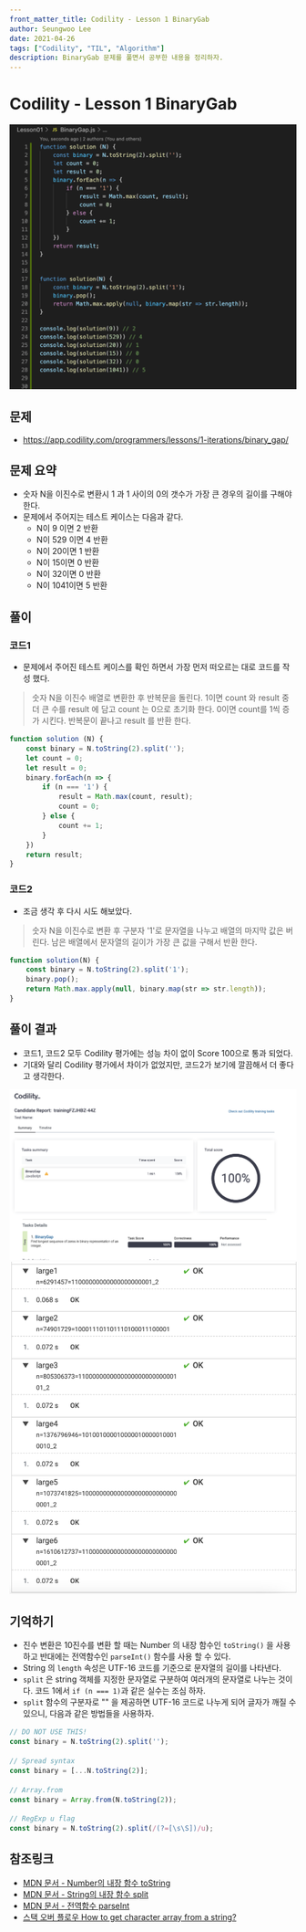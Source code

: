 ```yaml
---
front_matter_title: Codility - Lesson 1 BinaryGab
author: Seungwoo Lee
date: 2021-04-26
tags: ["Codility", "TIL", "Algorithm"]
description: BinaryGab 문제를 풀면서 공부한 내용을 정리하자.
---
```


# Codility - Lesson 1 BinaryGab

![01_code.png](./img/01_code.png)

## 문제

* <https://app.codility.com/programmers/lessons/1-iterations/binary_gap/>

## 문제 요약

* 숫자 N을 이진수로 변환시 1 과 1 사이의 0의 갯수가 가장 큰 경우의 길이를 구해야 한다.
* 문제에서 주어지는 테스트 케이스는 다음과 같다.
  * N이 9 이면 2 반환
  * N이 529 이면 4 반환
  * N이 20이면 1 반환
  * N이 15이면 0 반환
  * N이 32이면 0 반환
  * N이 1041이면 5 반환

## 풀이

### 코드1

* 문제에서 주어진 테스트 케이스를 확인 하면서 가장 먼저 떠오르는 대로 코드를 작성 했다.

> 숫자 N을 이진수 배열로 변환한 후 반복문을 돌린다. 1이면 count 와 result 중 더 큰 수를 result 에 담고 count 는 0으로 초기화 한다. 0이면 count를 1씩 증가 시킨다. 반복문이 끝나고 result 를 반환 한다.

```js
function solution (N) {
    const binary = N.toString(2).split('');
    let count = 0;
    let result = 0;
    binary.forEach(n => {
        if (n === '1') {
            result = Math.max(count, result);
            count = 0;
        } else {
            count += 1;
        }
    })
    return result;
}
```

### 코드2

* 조금 생각 후 다시 시도 해보았다.

> 숫자 N을 이진수로 변환 후 구분자 '1'로 문자열을 나누고 배열의 마지막 값은 버린다. 남은 배열에서 문자열의 길이가 가장 큰 값을 구해서 반환 한다.

```js
function solution(N) {
    const binary = N.toString(2).split('1');
    binary.pop();
    return Math.max.apply(null, binary.map(str => str.length));
}
```

## 풀이 결과

* 코드1, 코드2 모두 Codility 평가에는 성능 차이 없이 Score 100으로 통과 되었다.
* 기대와 달리 Codility 평가에서 차이가 없었지만, 코드2가 보기에 깔끔해서 더 좋다고 생각한다.

![02_result.png](./img/02_result.png)
![03_large_case.png](./img/03_large_case.png)

## 기억하기

* 진수 변환은 10진수를 변환 할 때는 Number 의 내장 함수인 `toString()` 을 사용하고 반대에는 전역함수인 `parseInt()` 함수를 사용 할 수 있다.
* String 의 `length` 속성은 UTF-16 코드를 기준으로 문자열의 길이를 나타낸다.
* `split` 은 string 객체를 지정한 문자열로 구분하여 여러개의 문자열로 나누는 것이다. 코드 1에서 `if (n === 1)`과 같은 실수는 조심 하자.
* `split` 함수의 구분자로 "" 을 제공하면 UTF-16 코드로 나누게 되어 글자가 깨질 수 있으니, 다음과 같은 방법들을 사용하자.

```js
// DO NOT USE THIS!
const binary = N.toString(2).split('');

// Spread syntax
const binary = [...N.toString(2)];

// Array.from
const binary = Array.from(N.toString(2));

// RegExp u flag
const binary = N.toString(2).split(/(?=[\s\S])/u);

```

## 참조링크

* [MDN 문서 - Number의 내장 함수 toString](https://developer.mozilla.org/ko/docs/Web/JavaScript/Reference/Global_Objects/Number/toString)
* [MDN 문서 - String의 내장 함수 split](https://developer.mozilla.org/ko/docs/Web/JavaScript/Reference/Global_Objects/String/split)
* [MDN 문서 - 전역함수 parseInt](https://developer.mozilla.org/ko/docs/Web/JavaScript/Reference/Global_Objects/parseInt)
* [스택 오버 플로우 How to get character array from a string?](https://stackoverflow.com/questions/4547609/how-to-get-character-array-from-a-string/34717402#34717402)
